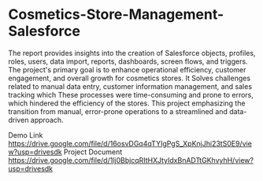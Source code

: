 # Cosmetics-Store-Management-Salesforce
The report provides insights into the creation of Salesforce objects, profiles, roles, users, data import, reports, dashboards, screen flows, and triggers. The project's primary goal is to enhance operational efficiency, customer engagement, and overall growth for cosmetics stores. It Solves challenges related to manual data entry, customer information management, and sales tracking which These processes were time-consuming and prone to errors, which hindered the efficiency of the stores. This project emphasizing the transition from manual, error-prone operations to a streamlined and data-driven approach.

Demo Link
https://drive.google.com/file/d/16osvDGq4qTYIgPgS_XpKnjJhi23tS0E9/view?usp=drivesdk
Project Document
https://drive.google.com/file/d/1lj0BbjcqRItHXJtyIdxBnADTtGKhvyhH/view?usp=drivesdk
